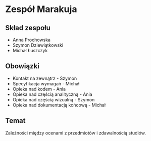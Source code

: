Zespół Marakuja
===============

Skład zespołu
--------------

* Anna Prochowska
* Szymon Dziewiątkowski
* Michał Łuszczyk


Obowiązki
----------

* Kontakt na zewnątrz - Szymon
* Specyfikacja wymagań - Michał
* Opieka nad kodem - Ania
* Opieka nad częścią analityczną - Ania
* Opieka nad częścią wizualną - Szymon
* Opieka nad dokumentacją końcową - Michał

Temat
------

Zależności między ocenami z przedmiotów i zdawalnością studiów.

